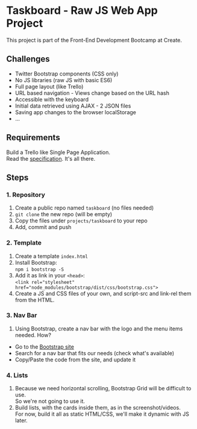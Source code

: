 Taskboard - Raw JS Web App Project
===================================

This project is part of the Front-End Development Bootcamp at Create.  

Challenges
----------

- Twitter Bootstrap components (CSS only)
- No JS libraries (raw JS with basic ES6)
- Full page layout (like Trello)
- URL based navigation - Views change based on the URL hash
- Accessible with the keyboard
- Initial data retrieved using AJAX - 2 JSON files
- Saving app changes to the browser localStorage
- ...

Requirements
------------

Build a Trello like Single Page Application.  
Read the [specification](specification.md). It's all there.

Steps
-----

### 1. Repository

1. Create a public repo named `taskboard` (no files needed)
1. `git clone` the new repo (will be empty)
1. Copy the files under `projects/taskboard` to your repo
1. Add, commit and push

### 2. Template

1. Create a template `index.html`
1. Install Bootstrap:  
  `npm i bootstrap -S`
1. Add it as link in your `<head>`:  
  `<link rel="stylesheet" href="node_modules/bootstrap/dist/css/bootstrap.css">`
1. Create a JS and CSS files of your own, and script-src and link-rel them from the HTML.

### 3. Nav Bar

1. Using Bootstrap, create a nav bar with the logo and the menu items needed. How?
  - Go to the [Bootstrap site](http://getbootstrap.com/components/)
  - Search for a nav bar that fits our needs (check what's available)
  - Copy/Paste the code from the site, and update it

### 4. Lists

1. Because we need horizontal scrolling, Bootstrap Grid will be difficult to use.  
  So we're not going to use it.
1. Build lists, with the cards inside them, as in the screenshot/videos.  
  For now, build it all as static HTML/CSS, we'll make it dynamic with JS later.
